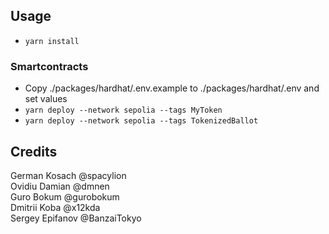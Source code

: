 ## Usage

* `yarn install`

### Smartcontracts

* Copy ./packages/hardhat/.env.example to ./packages/hardhat/.env and set values
* `yarn deploy --network sepolia --tags MyToken`
* `yarn deploy --network sepolia --tags TokenizedBallot`

## Credits

German Kosach @spacylion  
Ovidiu Damian @dmnen  
Guro Bokum @gurobokum  
Dmitrii Koba @x12kda  
Sergey Epifanov @BanzaiTokyo  
